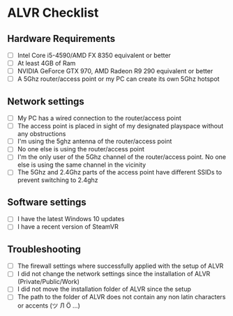 # ALVR Checklist

## Hardware Requirements

* [ ] Intel Core i5-4590/AMD FX 8350 equivalent or better
* [ ] At least 4GB of Ram
* [ ] NVIDIA GeForce GTX 970, AMD Radeon R9 290 equivalent or better
* [ ] A 5Ghz router/access point or my PC can create its own 5Ghz hotspot

## Network settings

* [ ] My PC has a wired connection to the router/access point
* [ ] The access point is placed in sight of my designated playspace without any obstructions
* [ ] I'm using the 5ghz antenna of the router/access point
* [ ] No one else is using the router/access point
* [ ] I'm the only user of the 5Ghz channel of the router/access point. No one else is using the same channel in the vicinity
* [ ] The 5Ghz and 2.4Ghz parts of the access point have different SSIDs to prevent switching to 2.4ghz

## Software settings

* [ ] I have the latest Windows 10 updates
* [ ] I have a recent version of SteamVR

## Troubleshooting

* [ ] The firewall settings where successfully applied with the setup of ALVR
* [ ] I did not change the network settings since the installation of ALVR (Private/Public/Work)
* [ ] I did not move the installation folder of ALVR since the setup
* [ ] The path to the folder of ALVR does not contain any non latin characters or accents (ツ Л Ö ...)
